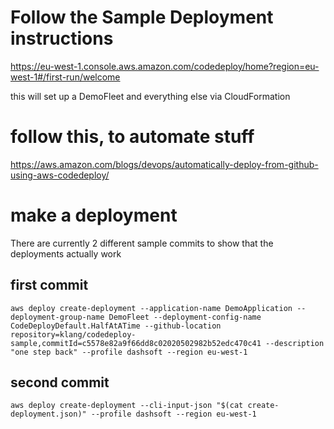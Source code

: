 # Follow the Sample Deployment instructions

https://eu-west-1.console.aws.amazon.com/codedeploy/home?region=eu-west-1#/first-run/welcome

this will set up a DemoFleet and everything else via CloudFormation

# follow this, to automate stuff

https://aws.amazon.com/blogs/devops/automatically-deploy-from-github-using-aws-codedeploy/


# make a deployment

There are currently 2 different sample commits to show that the deployments actually work

## first commit

    aws deploy create-deployment --application-name DemoApplication --deployment-group-name DemoFleet --deployment-config-name CodeDeployDefault.HalfAtATime --github-location repository=klang/codedeploy-sample,commitId=c5578e82a9f66dd8c02020502982b52edc470c41 --description "one step back" --profile dashsoft --region eu-west-1

## second commit
    aws deploy create-deployment --cli-input-json "$(cat create-deployment.json)" --profile dashsoft --region eu-west-1